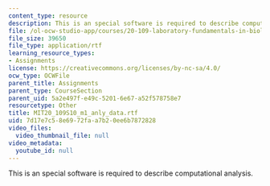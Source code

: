 ```yaml
---
content_type: resource
description: This is an special software is required to describe computational analysis.
file: /ol-ocw-studio-app/courses/20-109-laboratory-fundamentals-in-biological-engineering-spring-2010/7d17e7c58e6972faa7b20ee6b7872828_MIT20_109S10_m1_anly_data.rtf
file_size: 39650
file_type: application/rtf
learning_resource_types:
- Assignments
license: https://creativecommons.org/licenses/by-nc-sa/4.0/
ocw_type: OCWFile
parent_title: Assignments
parent_type: CourseSection
parent_uid: 5a2e497f-e49c-5201-6e67-a52f578758e7
resourcetype: Other
title: MIT20_109S10_m1_anly_data.rtf
uid: 7d17e7c5-8e69-72fa-a7b2-0ee6b7872828
video_files:
  video_thumbnail_file: null
video_metadata:
  youtube_id: null
---
```

This is an special software is required to describe computational analysis.